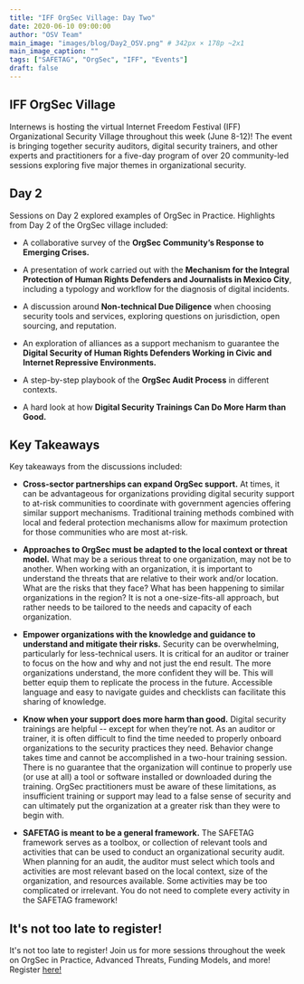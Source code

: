 ```yaml
---
title: "IFF OrgSec Village: Day Two"
date: 2020-06-10 09:00:00
author: "OSV Team"
main_image: "images/blog/Day2_OSV.png" # 342px × 178p ~2x1
main_image_caption: ""
tags: ["SAFETAG", "OrgSec", "IFF", "Events"]
draft: false
---
```

## IFF OrgSec Village

Internews is hosting the virtual Internet Freedom Festival (IFF) Organizational Security Village throughout this week (June 8-12)! The event is bringing together security auditors, digital security trainers, and other experts and practitioners for a five-day program of over 20 community-led sessions exploring five major themes in organizational security.

## Day 2

Sessions on Day 2 explored examples of OrgSec in Practice. Highlights from Day 2 of the OrgSec village included:

- A collaborative survey of the **OrgSec Community’s Response to Emerging Crises.**

- A presentation of work carried out with the **Mechanism for the Integral Protection of Human Rights Defenders and Journalists in Mexico City**, including a typology and workflow for the diagnosis of digital incidents.

- A discussion around **Non-technical Due Diligence** when choosing security tools and services, exploring questions on jurisdiction, open sourcing, and reputation.

- An exploration of alliances as a support mechanism to guarantee the **Digital Security of Human Rights Defenders Working in Civic and Internet Repressive Environments.**

- A step-by-step playbook of the **OrgSec Audit Process** in different contexts.

- A hard look at how **Digital Security Trainings Can Do More Harm than Good.**

## Key Takeaways

Key takeaways from the discussions included:

- **Cross-sector partnerships can expand OrgSec support.** At times, it can be advantageous for organizations providing digital security support to at-risk communities to coordinate with government agencies offering similar support mechanisms. Traditional training methods combined with local and federal protection mechanisms allow for maximum protection for those communities who are most at-risk.

- **Approaches to OrgSec must be adapted to the local context or threat model.** What may be a serious threat to one organization, may not be to another. When working with an organization, it is important to understand the threats that are relative to their work and/or location. What are the risks that they face? What has been happening to similar organizations in the region? It is not a one-size-fits-all approach, but rather needs to be tailored to the needs and capacity of each organization.

- **Empower organizations with the knowledge and guidance to understand and mitigate their risks.** Security can be overwhelming, particularly for less-technical users. It is critical for an auditor or trainer to focus on the how and why and not just the end result. The more organizations understand, the more confident they will be. This will better equip them to replicate the process in the future. Accessible language and easy to navigate guides and checklists can facilitate this sharing of knowledge.

- **Know when your support does more harm than good.** Digital security trainings are helpful -- except for when they’re not. As an auditor or trainer, it is often difficult to find the time needed to properly onboard organizations to the security practices they need. Behavior change takes time and cannot be accomplished in a two-hour training session. There is no guarantee that the organization will continue to properly use (or use at all) a tool or software installed or downloaded during the training. OrgSec practitioners must be aware of these limitations, as insufficient training or support may lead to a false sense of security and can ultimately put the organization at a greater risk than they were to begin with.

- **SAFETAG is meant to be a general framework.** The SAFETAG framework serves as a toolbox, or collection of relevant tools and activities that can be used to conduct an organizational security audit. When planning for an audit, the auditor must select which tools and activities are most relevant based on the local context, size of the organization, and resources available. Some activities may be too complicated or irrelevant. You do not need to complete every activity in the SAFETAG framework!

## It's not too late to register!

It's not too late to register! Join us for more sessions throughout the week on OrgSec in Practice, Advanced Threats, Funding Models, and more!
Register [here!](HTTPS://DOCS.GOOGLE.COM/FORMS/D/E/1FAIPQLSD_VZEIABKYYT1PMIQ4_KA-FFK8KCJGMHNJQW9-N2UCFJABIG/VIEWFORM)
